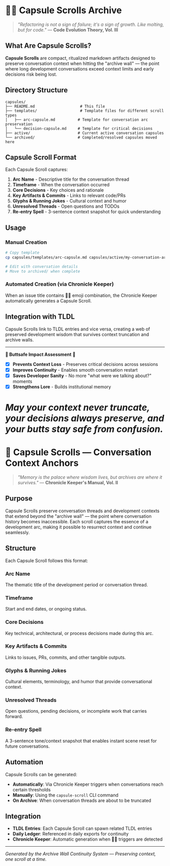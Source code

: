 
# 🧠📜 Capsule Scrolls Archive

> *"Refactoring is not a sign of failure; it's a sign of growth. Like molting, but for code."* — **Code Evolution Theory, Vol. III**

## What Are Capsule Scrolls?

**Capsule Scrolls** are compact, ritualized markdown artifacts designed to preserve conversation context when hitting the "archive wall" — the point where long development conversations exceed context limits and early decisions risk being lost.

## Directory Structure

```
capsules/
├── README.md                    # This file
├── templates/                   # Template files for different scroll types
│   ├── arc-capsule.md          # Template for conversation arc preservation  
│   └── decision-capsule.md     # Template for critical decisions
├── active/                     # Current active conversation capsules
└── archived/                   # Completed/resolved capsules moved here
```

## Capsule Scroll Format

Each Capsule Scroll captures:

1. **Arc Name** - Descriptive title for the conversation thread
2. **Timeframe** - When the conversation occurred  
3. **Core Decisions** - Key choices and rationale
4. **Key Artifacts & Commits** - Links to relevant code/PRs
5. **Glyphs & Running Jokes** - Cultural context and humor 
6. **Unresolved Threads** - Open questions and TODOs
7. **Re‑entry Spell** - 3-sentence context snapshot for quick understanding

## Usage

### Manual Creation
```bash
# Copy template
cp capsules/templates/arc-capsule.md capsules/active/my-conversation-arc.md

# Edit with conversation details
# Move to archived/ when complete
```

### Automated Creation (via Chronicle Keeper)
When an issue title contains 🧠📜 emoji combination, the Chronicle Keeper automatically generates a Capsule Scroll.

## Integration with TLDL

Capsule Scrolls link to TLDL entries and vice versa, creating a web of preserved development wisdom that survives context truncation and archive walls.

---

**🍑 Buttsafe Impact Assessment** 🍑  
- [x] **Prevents Context Loss** - Preserves critical decisions across sessions
- [x] **Improves Continuity** - Enables smooth conversation restart
- [x] **Saves Developer Sanity** - No more "what were we talking about?" moments
- [x] **Strengthens Lore** - Builds institutional memory

*May your context never truncate, your decisions always preserve, and your butts stay safe from confusion.*
=======
# 📜 Capsule Scrolls — Conversation Context Anchors

> *"Memory is the palace where wisdom lives, but archives are where it survives."* — **Chronicle Keeper's Manual, Vol. II**

## Purpose

Capsule Scrolls preserve conversation threads and development contexts that extend beyond the "archive wall" — the point where conversation history becomes inaccessible. Each scroll captures the essence of a development arc, making it possible to resurrect context and continue seamlessly.

## Structure

Each Capsule Scroll follows this format:

### **Arc Name** 
The thematic title of the development period or conversation thread.

### **Timeframe**
Start and end dates, or ongoing status.

### **Core Decisions**
Key technical, architectural, or process decisions made during this arc.

### **Key Artifacts & Commits**
Links to issues, PRs, commits, and other tangible outputs.

### **Glyphs & Running Jokes**
Cultural elements, terminology, and humor that provide conversational context.

### **Unresolved Threads**
Open questions, pending decisions, or incomplete work that carries forward.

### **Re-entry Spell** 
A 3-sentence tone/context snapshot that enables instant scene reset for future conversations.

## Automation

Capsule Scrolls can be generated:
- **Automatically**: Via Chronicle Keeper triggers when conversations reach certain thresholds
- **Manually**: Using the `capsule-scroll` CLI command
- **On Archive**: When conversation threads are about to be truncated

## Integration

- **TLDL Entries**: Each Capsule Scroll can spawn related TLDL entries
- **Daily Ledger**: Referenced in daily exports for continuity
- **Chronicle Keeper**: Automatic generation when 🧠📜 triggers are detected

---

*Generated by the Archive Wall Continuity System — Preserving context, one scroll at a time.*